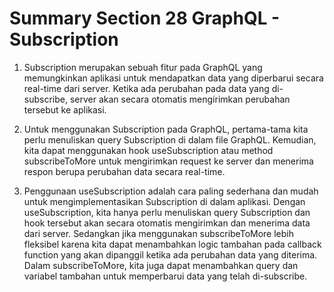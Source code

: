 # Summary Section 28 GraphQL - Subscription

1. Subscription merupakan sebuah fitur pada GraphQL yang memungkinkan aplikasi untuk mendapatkan data yang diperbarui secara real-time dari server. Ketika ada perubahan pada data yang di-subscribe, server akan secara otomatis mengirimkan perubahan tersebut ke aplikasi.

2. Untuk menggunakan Subscription pada GraphQL, pertama-tama kita perlu menuliskan query Subscription di dalam file GraphQL. Kemudian, kita dapat menggunakan hook useSubscription atau method subscribeToMore untuk mengirimkan request ke server dan menerima respon berupa perubahan data secara real-time.

3. Penggunaan useSubscription adalah cara paling sederhana dan mudah untuk mengimplementasikan Subscription di dalam aplikasi. Dengan useSubscription, kita hanya perlu menuliskan query Subscription dan hook tersebut akan secara otomatis mengirimkan dan menerima data dari server. Sedangkan jika menggunakan subscribeToMore lebih fleksibel karena kita dapat menambahkan logic tambahan pada callback function yang akan dipanggil ketika ada perubahan data yang diterima. Dalam subscribeToMore, kita juga dapat menambahkan query dan variabel tambahan untuk memperbarui data yang telah di-subscribe.